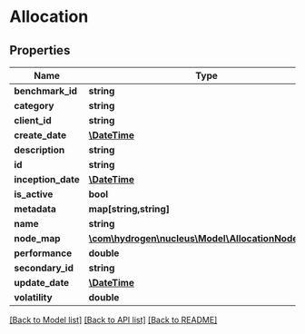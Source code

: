 # Allocation

## Properties
Name | Type | Description | Notes
------------ | ------------- | ------------- | -------------
**benchmark_id** | **string** | benchmarkId | [optional] 
**category** | **string** |  | [optional] 
**client_id** | **string** | clientId | [optional] 
**create_date** | [**\DateTime**](\DateTime.md) |  | [optional] 
**description** | **string** | description | [optional] 
**id** | **string** |  | [optional] 
**inception_date** | [**\DateTime**](\DateTime.md) | inceptionDate | [optional] 
**is_active** | **bool** | isActive | [optional] 
**metadata** | **map[string,string]** |  | [optional] 
**name** | **string** | name | 
**node_map** | [**\com\hydrogen\nucleus\Model\AllocationNodeMap[]**](AllocationNodeMap.md) |  | [optional] 
**performance** | **double** | performance | [optional] 
**secondary_id** | **string** |  | [optional] 
**update_date** | [**\DateTime**](\DateTime.md) |  | [optional] 
**volatility** | **double** | volatility | [optional] 

[[Back to Model list]](../README.md#documentation-for-models) [[Back to API list]](../README.md#documentation-for-api-endpoints) [[Back to README]](../README.md)


